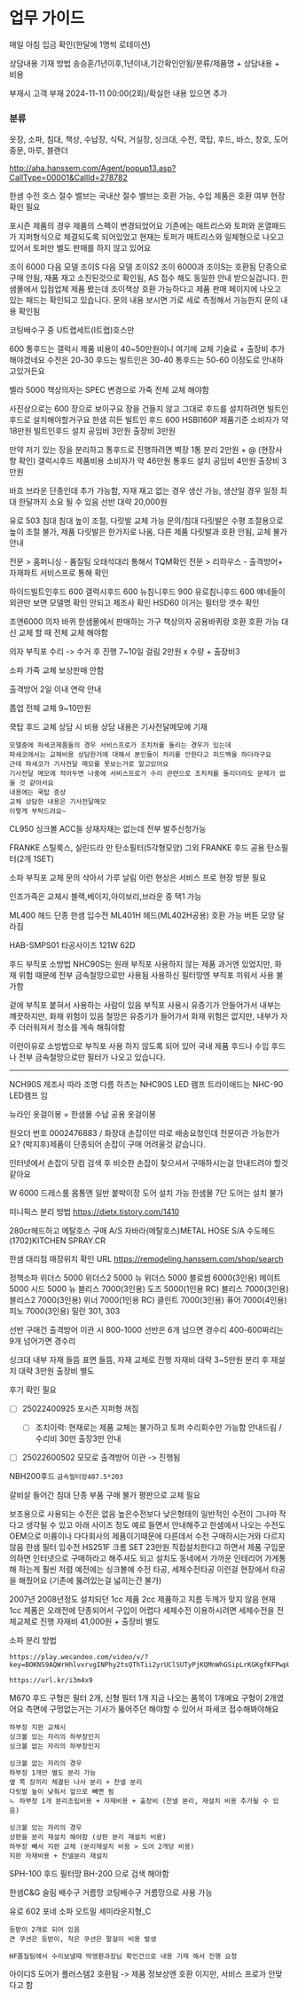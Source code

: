 # 업무 가이드
매일 아침 입금 확인(한달에 1명씩 로테이션)

상담내용 기재 방법
송승훈/1년이후,1년이내,기간확인안됨/분류/제품명 + 상담내용 + 비용

부재시
고객 부재 2024-11-11 00:00(2회)/확실한 내용 있으면 추가

### 분류
옷장, 소파, 침대, 책상, 수납장, 식탁, 거실장, 싱크대, 수전, 쿡탑, 후드, 바스, 창호, 도어중문, 마루, 블랜더

http://aha.hanssem.com/Agent/popup13.asp?CallType=00001&CallId=278782

한샘 수전 호스 절수 밸브는 국내산 절수 밸브는 호환 가능, 수입 제품은 호환 여부 현장 확인 필요

포시즌 제품의 경우 제품의 스펙이 변경되었어요
기존에는 매트리스와 토퍼와 온열패드가 지퍼형식으로 체결되도록 되어있었고
현재는 토퍼가 매트리스와 일체형으로 나오고 있어서
토퍼만 별도 판매를 하지 않고 있어요

조이 6000 다음 모델 조이S 다음 모델 조이S2
조이 6000과 조이S는 호환됨 
단종으로 구매 안됨, 재품 재고 소진된것으로 확인됨, AS 접수 해도 동일한 안내 받으실겁니다. 한샘몰에서 입점업체 제품 봤는데 조이책상 호환 가능하다고 제품 판매 페이지에 나오고 있는 패드는 확인되고 있습니다. 문의 내용 보시면 가로 세로 측정해서 가능한지 문의 내용 확인됨


코팅배수구 중 U트랩세트(I트랩)호스만

600 통후드는 갤럭시 제품 비용이 40~50만원이니
여기에 교체 기술료 + 출장비 추가해야겠네요
수전은 20-30
후드는 빌트인은 30-40
통후드는 50-60
이정도로 안내하고있거든요

벨라 5000 책상의자는 SPEC 변경으로 가죽 전체 교체 해야함

사진상으로는 600 장으로 보이구요
장을 건들지 않고 그대로 후드를 설치하려면
빌트인후드로 설치해야할거구요
한샘 히든 빌트인 후드 600 HSBI160P 
제품기준 소비자가 약 18만원
빌트인후드 설치 공임비 3만원
출장비 3만원

만약 저기 있는 장을 분리하고 통후드로 진행하려면
벽장 1통 분리 2만원 + @ (현장사항 확인)
갤럭시후드 제품비용 소비자가 약 46만원
통후드 설치 공임비 4만원
출장비 3만원


바흐 브라운 단종인데 추가 가능함, 자재 재고 없는 경우 생산 가능, 생산일 경우 일정 최대 한달까지 소요 될 수 있음
선반 대략 20,000원 





유로 503 침대
침대 높이 조절, 다릿발 교체 가능 문의/침대 다릿발은 수평 조절용으로 높이 조절 불가, 제품 다릿발은 한가지로 나옴, 다른 제품 다릿발과 호환 안됨, 교체 불가 안내


전문 > 홈퍼니싱 - 품질팀 오태석대리 통해서 TQM확인
전문 > 리하우스 - 출격방어+ 자재파트 서비스프로 통해 확인


하이드빌트인후드 600
갤럭시후드 600
뉴침니후드 900 
유로침니후드 600
얘네들이 외관만 보면 모델명 확인 안되고 제조사 확인
HSD60 이거는 필터망 갯수 확인


조앤6000 의자 바퀴 한샘몰에서 판매하는 가구 책상의자 공용바퀴랑 호환
호환 가능 대신 교체 할 때 전체 교체 해야함


의자 부직포 수리 -> 수거 후 진행 7~10일 걸림
2만원 x 수량 + 출장비3

소파 가죽 교체 보상판매 안함

출격방어 2일 이내 연락 안내

폽업 전체 교체 9~10만원

쿡탑 후드 교체 상담 시 비용 상담 내용은 기사전달메모에 기재
```
모델중에 파세코제품들의 경우 서비스프로가 조치처를 돌리는 경우가 있는데
파세코에서는 교체비용 상담한거에 대해서 본인들이 처리를 안한다고 피드백을 하더라구요
근데 파세코가 기사전달 메모를 못보는거로 알고있어요
기사전달 메모에 적어두면 나중에 서비스프로가 수리 관련으로 조치처를 돌리더라도 문제가 없을 것 같아서요
내용에는 쿡탑 증상
교체 상담한 내용은 기사전달메모
이렇게 부탁드려요~
```

CL950 싱크볼 ACC들 상재자재는 없는데 전부 발주신청가능 

FRANKE 스틸룩스, 실린드라 만 탄소필터(5각형모양)
그외 FRANKE 후드 공용 탄소필터(2개 1SET)

소파 부직포 교체 문의
삭아서 가루 날림 이런 현상은 
서비스 프로 현장 방문 필요

인조가죽은 교체시 블랙,베이지,아이보리,브라운 중 택1 가능

ML400 헤드 단종
한샘 입수전 ML401H 헤드(ML402H공용) 호환 가능
버튼 모양 달라짐

HAB-SMPS01 타공사이즈 121W 62D

후드 부직포 소방법
NHC90S는 원래 부직포 사용하지 않는 제품
과거엔 있었지만, 화재 위험 때문에 전부 금속철망으로만 사용됨
사용하신 필터망엔 부직포 끼워서 사용 불가함

겉에 부직포 붙혀서 사용하는 사람이 있음
부직포 사용시 유증기가 안들어가서 내부는 꺠끗하지만, 화재 위험이 있음
철망은 유증기가 들어가서 화재 위험은 없지만, 내부가 자주 더러워져서 청소를 계속 해줘야함

이런이유로 소방법으로 부직포 사용 하지 않도록 되어 있어 국내 제품 후드나 수입 후드나 전부 금속철망으로만 필터가 나오고 있습니다.

---

NCH90S 제조사 따라 조명 다름
하츠는 NHC90S LED 램프
트라이애드는 NHC-90 LED램프 임


뉴라인 옷걸이봉 = 한샘몰 수납 공용 옷걸이봉


원오더 번호 0002476883 / 화장대 손잡이만 따로 배송요청인데 전문이관 가능한가요?
(박지후)제품이 단종되어 손잡이 구매 어려울것 같습니다.

인터넷에서 손잡이 닷컴 검색 후 비슷한 손잡이 찾으셔서 구매하시는걸 안내드려야 할것 같아요


W 6000 드레스룸 몸통엔 일반 붙박이장 도어 설치 가능
한샘몰 7단 도어는 설치 불가


미니픽스 분리 방법
https://dietx.tistory.com/1410


280cr헤드하고 메탈호스 구매
A/S 자바라(메탈호스)METAL HOSE S/A
수도헤드(1702)KITCHEN SPRAY.CR


한샘 대리점
매장위치 확인 URL
https://remodeling.hanssem.com/shop/search


정책소파
위더스 5000 위더스2 5000 뉴 위더스 5000 블로썸 6000(3인용) 메이트 5000 시드 5000 뉴 블리스 7000(3인용) 도즈 5000(1인용 RC) 블리스 7000(3인용) 블리스2 7000(3인용) 위너 7000(1인용 RC) 클린트 7000(3인용) 퓨어 7000(4인용) 피노 7000(3인용) 밀란 301, 303


선반 구매건 출격방어 이관 시 
800-1000 선반은 6개 넘으면 경수리
400-600짜리는 9개 넘어가면 경수리


싱크대 내부 자재 들뜸
표면 들뜸, 자재 교체로 진행
자재비 대략 3~5만원
분리 후 재설치 대략 3만원
출장비 별도

후기 확인 필요
- [ ] 25022400925 포시즌 지퍼형 꺼짐
  - [ ] 조치이력: 현재로는 제품 교체는 불가하고 토퍼 수리회수만 가능함 안내드림 / 수리비 30만 출장3만 안내
- [ ] 25022600502 모모로 출격방어 이관 -> 진행됨


NBH200후드
`금속필터망487.5*203`


갈비살 들어간 침대 단종 부품 구매 불가
평판으로 교체 필요


보조용으로 사용되는 수전은 없음
높은수전보다 낮은형태의 일반적인 수전이 그나마 작다고 생각될 수 있고
아래 사이즈 정도 예로 들면서 안내해주고
한샘에서 나오는 수전도 OEM으로 미륭이나 다다회사의 제품이기때문에
다른데서 수전 구매하시는거와 다르지 않음
한샘 필터 입수전 HS251F 크롬 SET 23만원
직접설치한다고 하면서 제품 구입문의하면 인터넷으로 구매하라고 해주셔도 되고
설치도 동네에서 가까운 인테리어 가게통해 하는게 훨씬 저렴
예전에는 싱크볼에 수전 타공, 세제수전타공 이런걸 현장에서 타공을 해줬어요
(기존에 뚫려있는걸 넓히는건 불가)


2007년 2008년정도 설치되던 1cc 제품
2cc 제품하고 지름 두께가 맞지 않음
현재 1cc 제품은 오래전에 단종되어서 구입이 어렵다
세제수전 이용하시려면 세제수전을 전체교체로 진행
자재비 41,000원 + 출장비 별도


소파 분리 방법
```
https://play.wecandeo.com/video/v/?key=BOKNS9AQWrHhlvxrvgINPhy2tsQThTii2yrUClSUTyPjKQMnWhGSipLrKGKgfKFPwpUSwvG1ZUBTlq8NgDZTCbisAieie
```
```
https://url.kr/i3m4x9
```


M670 후드
구형은 필터 2개, 신형 필터 1개
지금 나오는 품목이 1개예요
구형이 2개였어요
측면에 구멍없는거는
기사가 뚫어주던 해야할 수 있어서 파세코 접수해봐야해요


```
하부장 지판 교체시
싱크볼 있는 자리의 하부장인지
싱크볼 없는 자리의 하부장인지

싱크볼 없는 자리의 경우
하부장 1개만 별도 분리 가능
옆 쪽 장끼리 체결된 나사 분리 + 찬넬 분리
다릿발 높이 낮춰서 앞으로 빼면 됨
ㄴ 하부장 1개 분리조립비용 + 자재비용 + 출장비 (찬넬 분리, 재설치 비용 추가될 수 있음)

싱크볼 있는 자리의 경우 
상판을 분리 재설치 해야함 (상판 분리 재설치 비용)
하부장 빼서 지판 교체 (분리재설치 비용 > 도어 2개당 비용)
지판 자재비용 + 찬넬분리 재설치
```


SPH-100 후드 필터망
BH-200 으로 검색 해야함

한샘C&G 슬림 배수구 거름망
코팅배수구 거름망으로 사용 가능

유로 602 포네 소파 오트밀 세미라운지형_C
```
등받이 2개로 되어 있음
큰 쿠션은 등받이, 작은 쿠션은 팔걸이 비용 발생

HF품질팀에서 수리보낼때 박영환과장님 확인건으로 내용 기재 해서 진행 요청
```



아이디S 도어가 플러스템2 호환됨
-> 제품 정보상엔 호환 이지만, 서비스 프로가 안맞다고 함